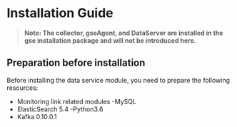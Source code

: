 # Installation Guide

> **Note: The collector, gseAgent, and DataServer are installed in the gse installation package and will not be introduced here.**

## Preparation before installation

Before installing the data service module, you need to prepare the following resources:

- Monitoring link related modules
-MySQL
- ElasticSearch 5.4
-Python3.6
- Kafka 0.10.0.1
